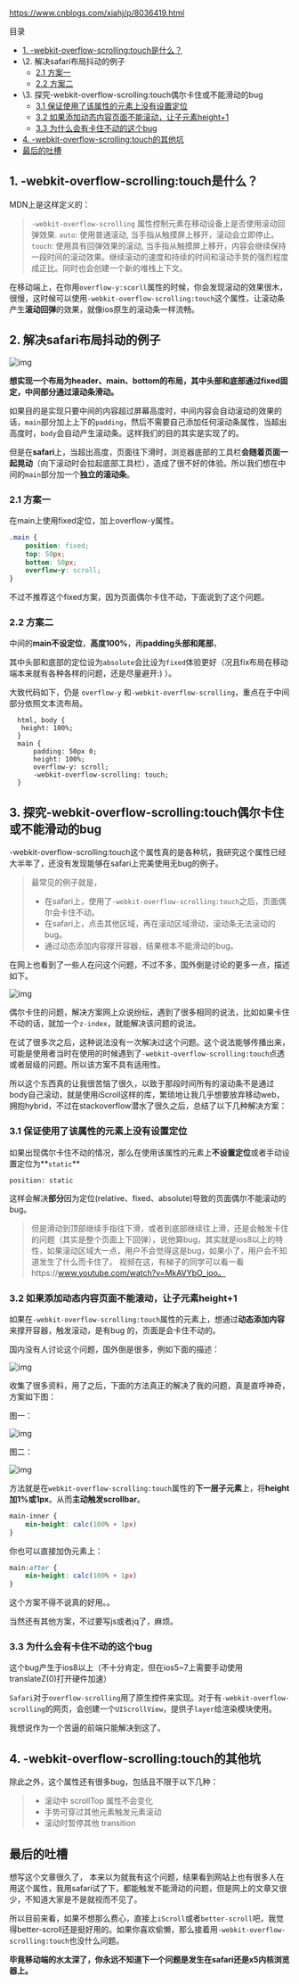 https://www.cnblogs.com/xiahj/p/8036419.html



目录

- [1. -webkit-overflow-scrolling:touch是什么？](https://www.cnblogs.com/xiahj/p/8036419.html#1--webkit-overflow-scrollingtouch是什么？)
- \2. 解决safari布局抖动的例子
  - [2.1 方案一](https://www.cnblogs.com/xiahj/p/8036419.html#21-方案一)
  - [2.2 方案二](https://www.cnblogs.com/xiahj/p/8036419.html#22-方案二)
- \3. 探究-webkit-overflow-scrolling:touch偶尔卡住或不能滑动的bug
  - [3.1 保证使用了该属性的元素上没有设置定位](https://www.cnblogs.com/xiahj/p/8036419.html#31-保证使用了该属性的元素上没有设置定位)
  - [3.2 如果添加动态内容页面不能滚动，让子元素height+1](https://www.cnblogs.com/xiahj/p/8036419.html#32-如果添加动态内容页面不能滚动，让子元素height1)
  - [3.3 为什么会有卡住不动的这个bug](https://www.cnblogs.com/xiahj/p/8036419.html#33-为什么会有卡住不动的这个bug)
- [4. -webkit-overflow-scrolling:touch的其他坑](https://www.cnblogs.com/xiahj/p/8036419.html#4--webkit-overflow-scrollingtouch的其他坑)
- [最后的吐槽](https://www.cnblogs.com/xiahj/p/8036419.html#最后的吐槽)



## 1. -webkit-overflow-scrolling:touch是什么？

MDN上是这样定义的：

> `-webkit-overflow-scrolling` 属性控制元素在移动设备上是否使用滚动回弹效果.
> `auto`: 使用普通滚动, 当手指从触摸屏上移开，滚动会立即停止。
> `touch`: 使用具有回弹效果的滚动, 当手指从触摸屏上移开，内容会继续保持一段时间的滚动效果。继续滚动的速度和持续的时间和滚动手势的强烈程度成正比。同时也会创建一个新的堆栈上下文。

在移动端上，在你用`overflow-y:scorll`属性的时候，你会发现滚动的效果很木，很慢，这时候可以使用`-webkit-overflow-scrolling:touch`这个属性，让滚动条产生**滚动回弹**的效果，就像ios原生的滚动条一样流畅。

## 2. 解决safari布局抖动的例子

![img](https://images2017.cnblogs.com/blog/1294929/201712/1294929-20171214103503613-582028000.png)

**想实现一个布局为header、main、bottom的布局，其中头部和底部通过fixed固定，中间部分通过滚动条滑动。**

如果目的是实现只要中间的内容超过屏幕高度时，中间内容会自动滚动的效果的话，`main`部分加上上下的`padding`，然后不需要自己添加任何滚动条属性，当超出高度时，`body`会自动产生滚动条。这样我们的目的其实是实现了的。

但是在**safari**上，当超出高度，页面往下滑时，浏览器底部的工具栏**会随着页面一起晃动**（向下滚动时会拉起底部工具栏），造成了很不好的体验。所以我们想在中间的`main`部分加一个**独立的滚动条**。

### 2.1 方案一

在main上使用fixed定位，加上overflow-y属性。

```css
.main {
	position: fixed;
	top: 50px;
	bottom: 50px;
	overflow-y: scroll;
}
```

不过不推荐这个fixed方案，因为页面偶尔卡住不动，下面说到了这个问题。

### 2.2 方案二

中间的**main不设定位**，**高度100%**，再**padding头部和尾部**，

其中头部和底部的定位设为`absolute`会比设为`fixed`体验更好（况且fix布局在移动端本来就有各种各样的问题，还是尽量避开:) ）。

大致代码如下，仍是 `overflow-y` 和`-webkit-overflow-scrolling`，重点在于中间部分依照文本流布局。

```
  html, body {
   height: 100%;
  }
  main {
      padding: 50px 0;
      height: 100%;
      overflow-y: scroll;
      -webkit-overflow-scrolling: touch;
  }
```

## 3. 探究-webkit-overflow-scrolling:touch偶尔卡住或不能滑动的bug

-webkit-overflow-scrolling:touch这个属性真的是各种坑，我研究这个属性已经大半年了，还没有发现能够在safari上完美使用无bug的例子。

> 最常见的例子就是，
>
> - 在safari上，使用了`-webkit-overflow-scrolling:touch`之后，页面偶尔会卡住不动。
> - 在safari上，点击其他区域，再在滚动区域滑动，滚动条无法滚动的bug。
> - 通过动态添加内容撑开容器，结果根本不能滑动的bug。

在网上也看到了一些人在问这个问题，不过不多，国外倒是讨论的更多一点，描述如下。

![img](https://images2017.cnblogs.com/blog/1294929/201712/1294929-20171214103539816-1960538934.png)

偶尔卡住的问题，解决方案网上众说纷纭，遇到了很多相同的说法，比如如果卡住不动的话，就加一个`z-index`，就能解决该问题的说法。

在试了很多次之后，这种说法没有一次解决过这个问题。这个说法能够传播出来，可能是使用者当时在使用的时候遇到了`-webkit-overflow-scrolling:touch`点透或者层级的问题。所以该方案不具有适用性。

所以这个东西真的让我很苦恼了很久，以致于那段时间所有的滚动条不是通过body自己滚动，就是使用iScroll这样的库，繁琐地让我几乎想要放弃移动web，拥抱hybrid，不过在stackoverflow潜水了很久之后，总结了以下几种解决方案：

### 3.1 保证使用了该属性的元素上没有设置定位

如果出现偶尔卡住不动的情况，那么在使用该属性的元素上**不设置定位**或者手动设置定位为**`static`**

```
position: static
```

这样会解决**部分**因为定位(relative、fixed、absolute)导致的页面偶尔不能滚动的bug。

> 但是滑动到顶部继续手指往下滑，或者到底部继续往上滑，还是会触发卡住的问题（其实是整个页面上下回弹），说他算bug，其实就是ios8以上的特性，如果滚动区域大一点，用户不会觉得这是bug，如果小了，用户会不知道发生了什么而卡住了。
> 视频在这，有梯子的同学可以看一看https://www.youtube.com/watch?v=MkAVYbO_joo。

### 3.2 如果添加动态内容页面不能滚动，让子元素height+1

如果在`-webkit-overflow-scrolling:touch`属性的元素上，想通过**动态添加内容**来撑开容器，触发滚动，是有bug 的，页面是会卡住不动的。

国内没有人讨论这个问题，国外倒是很多，例如下面的描述：

![img](https://images2017.cnblogs.com/blog/1294929/201712/1294929-20171214103630754-707308829.png)

收集了很多资料，用了之后，下面的方法真正的解决了我的问题，真是直呼神奇，方案如下图：

图一：

![img](https://images2017.cnblogs.com/blog/1294929/201712/1294929-20171214103636379-1667026180.png)

图二：

![img](https://images2017.cnblogs.com/blog/1294929/201712/1294929-20171214103640113-1071673514.png)

方法就是在`webkit-overflow-scrolling:touch`属性的**下一层子元素**上，将**height加1%或1px**。从而**主动触发scrollbar**。

```css
main-inner {
	min-height: calc(100% + 1px)
}
```

你也可以直接加伪元素上：

```css
main:after {
	min-height: calc(100% + 1px)
}
```

这个方案不得不说真的好用。。

当然还有其他方案，不过要写js或者jq了，麻烦。

### 3.3 为什么会有卡住不动的这个bug

这个bug产生于ios8以上（不十分肯定，但在ios5~7上需要手动使用translateZ(0)打开硬件加速）

`Safari`对于`overflow-scrolling`用了原生控件来实现。对于有`-webkit-overflow-scrolling`的网页，会创建一个`UIScrollView`，提供子`layer`给渲染模块使用。

我想说作为一个苦逼的前端只能解决到这了。

## 4. -webkit-overflow-scrolling:touch的其他坑

除此之外，这个属性还有很多bug，包括且不限于以下几种：

> - 滚动中 scrollTop 属性不会变化
> - 手势可穿过其他元素触发元素滚动
> - 滚动时暂停其他 transition

## 最后的吐槽

想写这个文章很久了， 本来以为就我有这个问题，结果看到网站上也有很多人在用这个属性，我用safari试了下，都能触发不能滑动的问题，但是网上的文章又很少，不知道大家是不是就视而不见了。

所以目前来看，如果不想那么费心，直接上`iScroll`或者`better-scroll`吧，我觉得better-scroll还是挺好用的。如果你喜欢偷懒，那么接着用`-webkit-overflow-scrolling:touch`也没什么问题。

**毕竟移动端的水太深了，你永远不知道下一个问题是发生在safari还是x5内核浏览器上。**